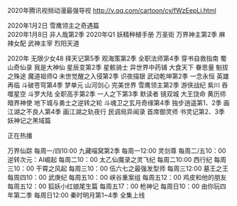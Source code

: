 2020年腾讯视频动漫最强导视
http://v.qq.com/cartoon/cy/fWzEepLi.html

2020年1月2日
雪鹰领主之奇遇篇  
2020年1月8日
非人哉第2季 
2020年Q1
妖精种植手册
万圣街
万界神主第2季
麻辣女配 
武神主宰
烈阳天道 

2020年
无限少女48
择天记第5季 
观海策第2季
全职法师第4季
穿书自救指南
蜀山奇仙录
我是大神仙
星辰变第2季
星骸骑士
异世界中药铺
大食天下
眷思量
魁拔之殊途
魔道祖师Q
未世觉醒之入侵第2季
识夜描银
武动乾坤第2季
一念永恒
英雄再临
斗破苍穹第4季
梦单元
山河剑心
完美世界
雪鹰领主第2季
游侠战纪
紫川 
吞噬星空
斗罗大陆
全职高手第2季
一人之下第3季
默读者
镜双城
大王饶命
黄历师
暗界神使
地下城与勇士之逆转之轮
斗魂卫之玄月奇缘第4季
独步逍遥第1、2季
画江湖之不良人第4季
画江湖之轨夜行
民调局异闻录
首席御灵师
书灵记第2、3季
妖神记之黑域篇



正在热播

万界仙踪  每周一/四10:00
九藏喵窝第2季  每周一12:00
灵剑尊  每周二/五10：00
逆转次元：AI崛起  每周二10：00 
太乙仙魔录之灵飞纪  每周二10:00
西行纪  每周三10：00
干霄之风起  每周三10：00
伍六七之最强发型师  每周三12:00 
墓王之王  每周四10：00
武庚纪  每周五10：00
峡谷重案组  每周五12：00
鸡皮和他的朋友  每周五12：00 
狐妖小红娘尾生篇  每周五17：00
枪神记  每周日10：00 
由你玩四年第二季  每周日12:00
秦时明月第1~4季  全集上线








